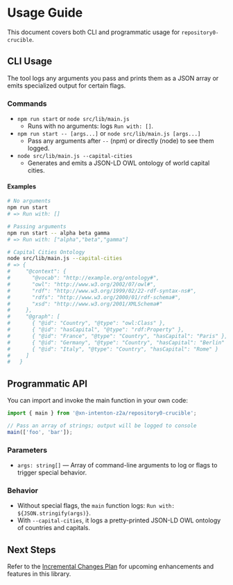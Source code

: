 # Usage Guide

This document covers both CLI and programmatic usage for `repository0-crucible`.

## CLI Usage

The tool logs any arguments you pass and prints them as a JSON array or emits specialized output for certain flags.

### Commands

- `npm run start` or `node src/lib/main.js`
  - Runs with no arguments: logs `Run with: []`.
- `npm run start -- [args...]` or `node src/lib/main.js [args...]`
  - Pass any arguments after `--` (npm) or directly (node) to see them logged.
- `node src/lib/main.js --capital-cities`
  - Generates and emits a JSON-LD OWL ontology of world capital cities.

#### Examples

```bash
# No arguments
npm run start
# => Run with: []

# Passing arguments
npm run start -- alpha beta gamma
# => Run with: ["alpha","beta","gamma"]

# Capital Cities Ontology
node src/lib/main.js --capital-cities
# => {
#     "@context": {
#       "@vocab": "http://example.org/ontology#",
#       "owl": "http://www.w3.org/2002/07/owl#",
#       "rdf": "http://www.w3.org/1999/02/22-rdf-syntax-ns#",
#       "rdfs": "http://www.w3.org/2000/01/rdf-schema#",
#       "xsd": "http://www.w3.org/2001/XMLSchema#"
#     },
#     "@graph": [
#       { "@id": "Country", "@type": "owl:Class" },
#       { "@id": "hasCapital", "@type": "rdf:Property" },
#       { "@id": "France", "@type": "Country", "hasCapital": "Paris" },
#       { "@id": "Germany", "@type": "Country", "hasCapital": "Berlin" },
#       { "@id": "Italy", "@type": "Country", "hasCapital": "Rome" }
#     ]
#   }
```

## Programmatic API

You can import and invoke the main function in your own code:

```js
import { main } from '@xn-intenton-z2a/repository0-crucible';

// Pass an array of strings; output will be logged to console
main(['foo', 'bar']);
```

### Parameters

- `args: string[]` — Array of command-line arguments to log or flags to trigger special behavior.

### Behavior

- Without special flags, the `main` function logs: `Run with: ${JSON.stringify(args)}`.
- With `--capital-cities`, it logs a pretty-printed JSON-LD OWL ontology of countries and capitals.

## Next Steps

Refer to the [Incremental Changes Plan](./README.md#incremental-changes-plan) for upcoming enhancements and features in this library.
